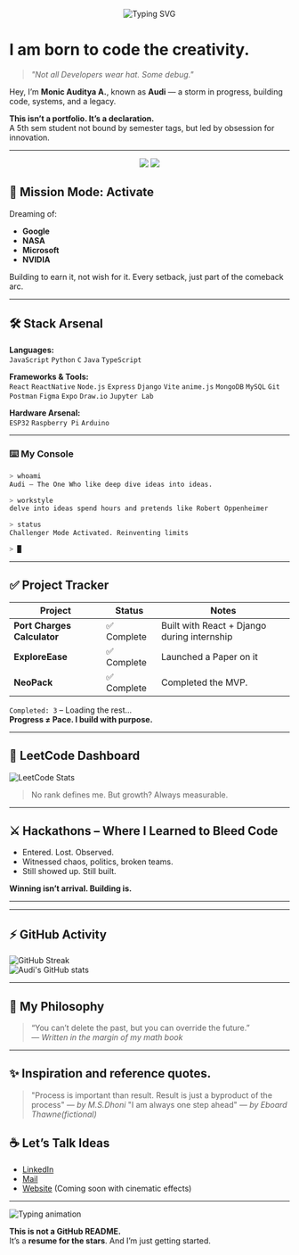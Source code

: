 
<p align="center">
  <img src="https://readme-typing-svg.demolab.com?font=Fira+Code&weight=500&size=24&pause=1000&color=00FFFF&center=true&vCenter=true&width=435&lines=Hi+I'm+Audi...;Builder+of+Innovations.;Code+%3E+Circumstance.;aiming+Google+%7C+NASA+%7C+NVIDIA" alt="Typing SVG" />
</p>


# I am born to code the creativity.

> _"Not all Developers wear hat. Some debug."_

Hey, I’m **Monic Auditya A.**, known as **Audi** — a storm in progress, building code, systems, and a legacy.

**This isn’t a portfolio. It’s a declaration.**  
A 5th sem student not bound by semester tags, but led by obsession for innovation.

---

<p align="center">
  <img src="https://img.shields.io/badge/Mission-Top%20MNCs-blueviolet?style=for-the-badge&logo=target" />
  <img src="https://img.shields.io/badge/Projects-In%20Progress-yellow?style=for-the-badge&logo=progress" />
</p>


## 🧭 Mission Mode: Activate
Dreaming of:
- **Google**
- **NASA**
- **Microsoft**
- **NVIDIA**

Building to earn it, not wish for it. Every setback, just part of the comeback arc.

---

## 🛠️ Stack Arsenal

**Languages:**  
`JavaScript` `Python` `C` `Java` `TypeScript`

**Frameworks & Tools:**  
`React` `ReactNative` `Node.js` `Express` `Django` `Vite`  `anime.js`
`MongoDB` `MySQL` `Git` `Postman` `Figma` `Expo` `Draw.io` `Jupyter Lab`

**Hardware Arsenal:**  
`ESP32` `Raspberry Pi` `Arduino`

---
### ⌨️ My Console
```bash
> whoami
Audi — The One Who like deep dive ideas into ideas.

> workstyle
delve into ideas spend hours and pretends like Robert Oppenheimer

> status
Challenger Mode Activated. Reinventing limits

> █
```
---
## ✅ Project Tracker

| Project                           | Status     | Notes                                           |
|----------------------------------|------------|-------------------------------------------------|
| **Port Charges Calculator**      | ✅ Complete | Built with React + Django during internship     |
| **ExploreEase**                |  ✅ Complete| Launched a Paper on it                    |
| **NeoPack**                | ✅ Complete | Completed the MVP.  |
`Completed: 3` – Loading the rest...  
**Progress ≠ Pace. I build with purpose.**

---

## 🧠 LeetCode Dashboard

![LeetCode Stats](https://leetcard.jacoblin.cool/audi__14?theme=catppuccinMocha&font=Actor&ext=heatmap)
> No rank defines me. But growth? Always measurable.

---

## ⚔️ Hackathons – Where I Learned to Bleed Code

- Entered. Lost. Observed.
- Witnessed chaos, politics, broken teams.
- Still showed up. Still built.

**Winning isn’t arrival. Building is.**

---





---
## ⚡ GitHub Activity

![GitHub Streak](https://streak-stats.demolab.com?user=Audi14-2005&theme=tokyonight&hide_border=true)  
![Audi's GitHub stats](https://github-readme-stats.vercel.app/api?username=Audi14-2005&show_icons=true&theme=radical&hide_border=true)

---

## 🧩 My Philosophy
> “You can’t delete the past, but you can override the future.”  
> — _Written in the margin of my math book_

---
## ✨ Inspiration and reference quotes.
> "Process is important than result. Result is just a byproduct of the process"
> — _by M.S.Dhoni_
> "I am always one step ahead"
> — _by Eboard Thawne(fictional)_

## ☕ Let’s Talk Ideas
- [LinkedIn](https://www.linkedin.com/in/monic-auditya-a-b8bb68295?utm_source=share&utm_campaign=share_via&utm_content=profile&utm_medium=android_app)
- [Mail](mailto:monicauditya@gmail.com)
- [Website](#) (Coming soon with cinematic effects)

---
<p align="left">
  <img src="https://readme-typing-svg.demolab.com?font=Fira+Code&pause=1000&color=36BCF7&vCenter=true&width=450&lines=%5BINFO%5D+2025-04-10+00%3A00%3A01%3A+Initializing+Audi.exe;[INFO]+2025-04-10+00%3A00%3A02%3A+Syncing+mind+with+codebase;[INFO]+2025-04-10+00%3A00%3A03%3A+Target+acquired%3A+Google+%7C+NASA+%7C+NVIDIA;[INFO]+2025-04-10+00%3A00%3A04%3A+Igniting+comeback+sequence...;%5BPASS%5D+2025-04-10+00%3A00%3A05%3A+LIMITS+BYPASSED." alt="Typing animation" />
</p>



**This is not a GitHub README.**  
It’s a **resume for the stars**. And I’m just getting started.
